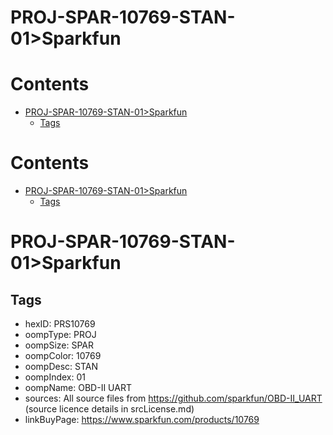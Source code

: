 
PROJ-SPAR-10769-STAN-01>Sparkfun
================================

Contents
========

* [PROJ-SPAR-10769-STAN-01>Sparkfun](#proj-spar-10769-stan-01sparkfun)
	* [Tags](#tags)

Contents
========

* [PROJ-SPAR-10769-STAN-01>Sparkfun](#proj-spar-10769-stan-01sparkfun)
	* [Tags](#tags)

# PROJ-SPAR-10769-STAN-01>Sparkfun

## Tags

- hexID: PRS10769
- oompType: PROJ
- oompSize: SPAR
- oompColor: 10769
- oompDesc: STAN
- oompIndex: 01
- oompName: OBD-II UART
- sources: All source files from https://github.com/sparkfun/OBD-II_UART (source licence details in srcLicense.md)
- linkBuyPage: https://www.sparkfun.com/products/10769
